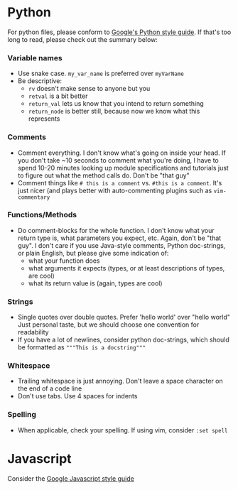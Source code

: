 Python
======

For python files, please conform to [Google's Python style
guide](https://google-styleguide.googlecode.com/svn/trunk/pyguide.html). If
that's too long to read, please check out the summary below:

### Variable names

 - Use snake case. `my_var_name` is preferred over `myVarName`
 - Be descriptive:
    - `rv` doesn't make sense to anyone but you
    - `retval` is a bit better
    - `return_val` lets us know that you intend to return something
    - `return_node` is better still, because now we know what this represents

### Comments

 - Comment everything. I don't know what's going on inside your head. If you
   don't take ~10 seconds to comment what you're doing, I have to spend 10-20
   minutes looking up module specifications and tutorials just to figure out
   what the method calls do. Don't be "that guy"
 - Comment things like `# this is a comment` vs. `#this is a comment`. It's just
   nicer (and plays better with auto-commenting plugins such as `vim-commentary`

### Functions/Methods

 - Do comment-blocks for the whole function. I don't know what your return type is, what parameters you expect, etc. Again, don't be "that guy". I don't care if you use Java-style comments, Python doc-strings, or plain English, but please give some indication of:
    - what your function does
    - what arguments it expects (types, or at least descriptions of types, are
      cool)
    - what its return value is (again, types are cool)

### Strings

 - Single quotes over double quotes. Prefer 'hello world' over "hello world"
   Just personal taste, but we should choose one convention for readability
 - If you have a lot of newlines, consider python doc-strings, which  should be
   formatted as `"""This is a docstring"""`

### Whitespace

 - Trailing whitespace is just annoying. Don't leave a space character on the
   end of a code line
 - Don't use tabs. Use 4 spaces for indents

### Spelling

 - When applicable, check your spelling. If using vim, consider `:set spell`

Javascript
==========

Consider the [Google Javascript style guide](https://google.github.io/styleguide/javascriptguide.xml)
